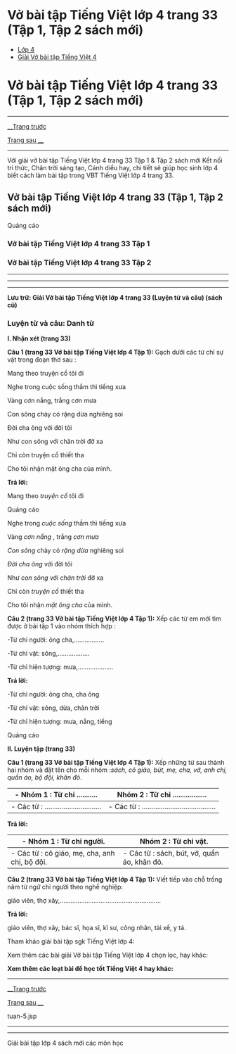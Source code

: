 # Vở bài tập Tiếng Việt lớp 4 trang 33 (Tập 1, Tập 2 sách mới)

  * [Lớp 4](https://vietjack.com/series/lop-4.jsp)
  * [Giải Vở bài tập Tiếng Việt 4](https://vietjack.com/giai-vo-bai-tap-tieng-viet-4/index.jsp)



# Vở bài tập Tiếng Việt lớp 4 trang 33 (Tập 1, Tập 2 sách mới)

* * *

[__Trang trước](https://vietjack.com/giai-vo-bai-tap-tieng-viet-4/tuan-5.jsp)

[Trang sau __](https://vietjack.com/giai-vo-bai-tap-tieng-viet-4/tuan-5.jsp)

* * *

Với giải vở bài tập Tiếng Việt lớp 4 trang 33 Tập 1 & Tập 2 sách mới Kết nối tri thức, Chân trời sáng tạo, Cánh diều hay, chi tiết sẽ giúp học sinh lớp 4 biết cách làm bài tập trong VBT Tiếng Việt lớp 4 trang 33.

## Vở bài tập Tiếng Việt lớp 4 trang 33 (Tập 1, Tập 2 sách mới)

Quảng cáo

### **Vở bài tập Tiếng Việt lớp 4 trang 33 Tập 1**

### **Vở bài tập Tiếng Việt lớp 4 trang 33 Tập 2**

* * *

* * *

* * *

**Lưu trữ: Giải Vở bài tập Tiếng Việt lớp 4 trang 33 (Luyện từ và câu) (sách cũ)**

### **Luyện từ và câu: Danh từ**

**I. Nhận xét (trang 33)**

**Câu 1 (trang 33 Vở bài tập Tiếng Việt lớp 4 Tập 1):** Gạch dưới các từ chỉ sự vật trong đoạn thơ sau :

Mang theo truyện cổ tôi đi

Nghe trong cuộc sống thầm thì tiếng xưa

Vàng cơn nắng, trắng cơn mưa

Con sông chảy có rặng dừa nghiêng soi

Đời cha ông với đời tôi

Như con sông với chân trời đỡ xa

Chỉ còn truyện cổ thiết tha

Cho tôi nhận mặt ông cha của mình.

**Trả lời:**

Mang theo _truyện cổ_ tôi đi

Quảng cáo

Nghe trong _cuộc sống_ thầm thì tiếng xưa

Vàng _cơn nắng_ , trắng _cơn mưa_

_Con sông_ chảy có _rặng dừa_ nghiêng soi

 _Đời cha ông_ với đời tôi

Như _con sông_ với _chân trời_ đỡ xa

Chỉ còn _truyện cổ_ thiết tha

Cho tôi nhận _mặt ông cha_ của mình.

**Câu 2 (trang 33 Vở bài tập Tiếng Việt lớp 4 Tập 1):** Xếp các từ em mới tìm được ở bài tập 1 vào nhóm thích hợp :

-Từ chỉ người: ông cha,................. 

-Từ chỉ vật: sông,.................. 

-Từ chỉ hiện tượng: mưa,.................... 

**Trả lời:**

-Từ chỉ người: ông cha, cha ông 

-Từ chỉ vật: sông, dừa, chân trời 

-Từ chỉ hiện tượng: mưa, nắng, tiếng 

Quảng cáo

**II. Luyện tập (trang 33)**

**Câu 1 (trang 33 Vở bài tập Tiếng Việt lớp 4 Tập 1):** Xếp những từ sau thành hai nhóm và đặt tên cho mỗi nhóm :_sách, cô giảo, bút, mẹ, cha, vở, anh chị, quần áo, bộ đội, khăn đỏ_.

\- Nhóm 1 : Từ chỉ ...........|  Nhóm 2 : Từ chỉ ..................  
---|---  
\- Các từ : ..............................|  \- Các từ : .......................................  
  
**Trả lời:**

\- Nhóm 1 : Từ chỉ người.|  Nhóm 2 : Từ chỉ vật.  
---|---  
\- Các từ : cô giáo, mẹ, cha, anh chị, bộ đội.|  \- Các từ : sách, bút, vở, quần áo, khăn đỏ.  
  
**Câu 2 (trang 33 Vở bài tập Tiếng Việt lớp 4 Tập 1):** Viết tiếp vào chỗ trống năm từ ngữ chỉ người theo nghề nghiệp:

giáo viên, thợ xây,.........................................................

**Trả lời:**

giáo viên, thợ xây, bác sĩ, họa sĩ, kĩ sư, công nhân, tài xế, y tá.

Tham khảo giải bài tập sgk Tiếng Việt lớp 4:

Xem thêm các bài giải Vở bài tập Tiếng Việt lớp 4 chọn lọc, hay khác:

**Xem thêm các loạt bài để học tốt Tiếng Việt 4 hay khác:**

* * *

[__Trang trước](https://vietjack.com/giai-vo-bai-tap-tieng-viet-4/tuan-5.jsp)

[Trang sau __](https://vietjack.com/giai-vo-bai-tap-tieng-viet-4/tuan-5.jsp)

tuan-5.jsp

* * *

* * *

Giải bài tập lớp 4 sách mới các môn học
